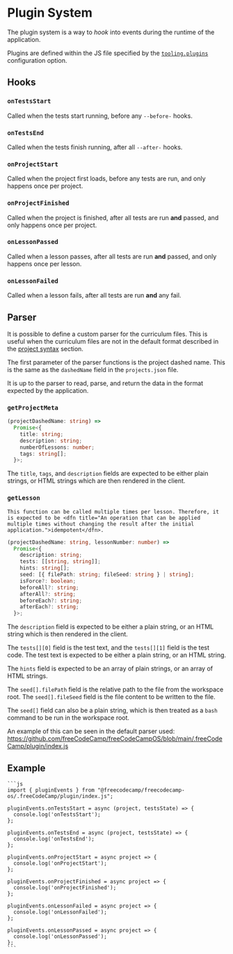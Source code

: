 # Plugin System

The plugin system is a way to _hook_ into events during the runtime of the application.

Plugins are defined within the JS file specified by the [`tooling.plugins`](./configuration.md#tooling) configuration option.

## Hooks

### `onTestsStart`

Called when the tests start running, before any `--before-` hooks.

### `onTestsEnd`

Called when the tests finish running, after all `--after-` hooks.

### `onProjectStart`

Called when the project first loads, before any tests are run, and only happens once per project.

### `onProjectFinished`

Called when the project is finished, after all tests are run **and** passed, and only happens once per project.

### `onLessonPassed`

Called when a lesson passes, after all tests are run **and** passed, and only happens once per lesson.

### `onLessonFailed`

Called when a lesson fails, after all tests are run **and** any fail.

## Parser

It is possible to define a custom parser for the curriculum files. This is useful when the curriculum files are not in the default format described in the [project syntax](./project-syntax.md) section.

The first parameter of the parser functions is the project dashed name. This is the same as the `dashedName` field in the `projects.json` file.

It is up to the parser to read, parse, and return the data in the format expected by the application.

### `getProjectMeta`

```ts
(projectDashedName: string) =>
  Promise<{
    title: string;
    description: string;
    numberOfLessons: number;
    tags: string[];
  }>;
```

The `title`, `tags`, and `description` fields are expected to be either plain strings, or HTML strings which are then rendered in the client.

### `getLesson`

```admonish attention
This function can be called multiple times per lesson. Therefore, it is expected to be <dfn title="An operation that can be applied multiple times without changing the result after the initial application.">idempotent</dfn>.
```

```typescript
(projectDashedName: string, lessonNumber: number) =>
  Promise<{
    description: string;
    tests: [[string, string]];
    hints: string[];
    seed: [{ filePath: string; fileSeed: string } | string];
    isForce?: boolean;
    beforeAll?: string;
    afterAll?: string;
    beforeEach?: string;
    afterEach?: string;
  }>;
```

The `description` field is expected to be either a plain string, or an HTML string which is then rendered in the client.

The `tests[][0]` field is the test text, and the `tests[][1]` field is the test code. The test text is expected to be either a plain string, or an HTML string.

The `hints` field is expected to be an array of plain strings, or an array of HTML strings.

The `seed[].filePath` field is the relative path to the file from the workspace root. The `seed[].fileSeed` field is the file content to be written to the file.

The `seed[]` field can also be a plain string, which is then treated as a `bash` command to be run in the workspace root.

An example of this can be seen in the default parser used: <https://github.com/freeCodeCamp/freeCodeCampOS/blob/main/.freeCodeCamp/plugin/index.js>

## Example

````admonish example title=" "
```js
import { pluginEvents } from "@freecodecamp/freecodecamp-os/.freeCodeCamp/plugin/index.js";

pluginEvents.onTestsStart = async (project, testsState) => {
  console.log('onTestsStart');
};

pluginEvents.onTestsEnd = async (project, testsState) => {
  console.log('onTestsEnd');
};

pluginEvents.onProjectStart = async project => {
  console.log('onProjectStart');
};

pluginEvents.onProjectFinished = async project => {
  console.log('onProjectFinished');
};

pluginEvents.onLessonFailed = async project => {
  console.log('onLessonFailed');
};

pluginEvents.onLessonPassed = async project => {
  console.log('onLessonPassed');
};
```
````
